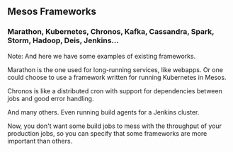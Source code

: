 ## Mesos Frameworks

### Marathon, Kubernetes, Chronos, Kafka, Cassandra, Spark, Storm, Hadoop, Deis, Jenkins...

Note:
And here we have some examples of existing frameworks.

Marathon is the one used for long-running services, like webapps.
Or one could choose to use a framework written for running Kubernetes
in Mesos.

Chronos is like a distributed cron with support for dependencies
between jobs and good error handling.

And many others. Even running build agents for a Jenkins cluster.

Now, you don't want some build jobs to mess with the throughput of your
production jobs, so you can specify that some frameworks are more important
than others.
